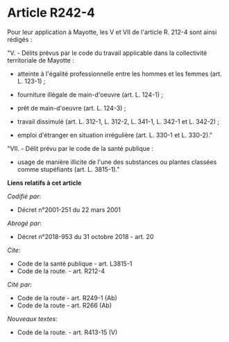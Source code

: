 # Article R242-4

Pour leur application à Mayotte, les V et VII de l'article R. 212-4 sont ainsi rédigés :

"V. - Délits prévus par le code du travail applicable dans la collectivité territoriale de Mayotte :

- atteinte à l'égalité professionnelle entre les hommes et les femmes (art. L. 123-1) ;

- fourniture illégale de main-d'oeuvre (art. L. 124-1) ;

- prêt de main-d'oeuvre (art. L. 124-3) ;

- travail dissimulé (art. L. 312-1, L. 312-2, L. 341-1, L. 342-1 et L. 342-2) ;

- emploi d'étranger en situation irrégulière (art. L. 330-1 et L. 330-2)."

"VII. - Délit prévu par le code de la santé publique :

- usage de manière illicite de l'une des substances ou plantes classées comme stupéfiants (art. L. 3815-1)."

**Liens relatifs à cet article**

_Codifié par_:

  - Décret n°2001-251 du 22 mars 2001

_Abrogé par_:

  - Décret n°2018-953 du 31 octobre 2018 - art. 20

_Cite_:

  - Code de la santé publique - art. L3815-1
  - Code de la route. - art. R212-4

_Cité par_:

  - Code de la route - art. R249-1 (Ab)
  - Code de la route - art. R266 (Ab)

_Nouveaux textes_:

  - Code de la route. - art. R413-15 (V)

